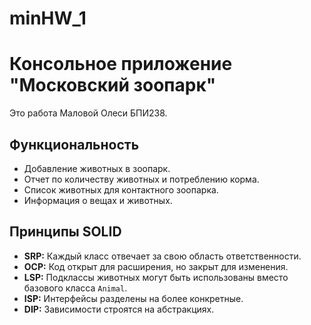 # minHW_1
# Консольное приложение "Московский зоопарк"

Это работа Маловой Олеси БПИ238.

## Функциональность

*   Добавление животных в зоопарк.
*   Отчет по количеству животных и потреблению корма.
*   Список животных для контактного зоопарка.
*   Информация о вещах и животных.

## Принципы SOLID

*   **SRP:** Каждый класс отвечает за свою область ответственности.
*   **OCP:** Код открыт для расширения, но закрыт для изменения.
*   **LSP:** Подклассы животных могут быть использованы вместо базового класса `Animal`.
*   **ISP:** Интерфейсы разделены на более конкретные.
*   **DIP:** Зависимости строятся на абстракциях.
